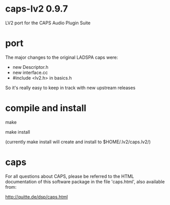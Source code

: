 caps-lv2 0.9.7
==============

LV2 port for the CAPS Audio Plugin Suite

port
====

The major changes to the original LADSPA caps were:

- new Descriptor.h 
- new interface.cc 
- #include <lv2.h> in basics.h

So it's really easy to keep in track with new upstream releases

compile and install
===================

make

make install

(currently make install will create and install to $HOME/.lv2/caps.lv2/)

caps
====

For all questions about CAPS, please be referred to the HTML documentation of this software package in the file 'caps.html', also available from:
 
http://quitte.de/dsp/caps.html
